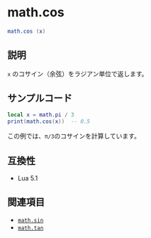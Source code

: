 # math.cos

```lua
math.cos (x)
```

## 説明

`x` のコサイン（余弦）をラジアン単位で返します。

## サンプルコード

```lua
local x = math.pi / 3
print(math.cos(x))  -- 0.5
```

この例では、`π/3`のコサインを計算しています。

## 互換性

- Lua 5.1

## 関連項目

- [`math.sin`](sin.md)
- [`math.tan`](tan.md)